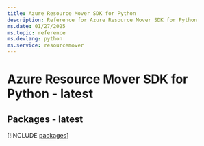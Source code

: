 ```yaml
---
title: Azure Resource Mover SDK for Python
description: Reference for Azure Resource Mover SDK for Python
ms.date: 01/27/2025
ms.topic: reference
ms.devlang: python
ms.service: resourcemover
---
```

# Azure Resource Mover SDK for Python - latest
## Packages - latest
[!INCLUDE [packages](resource-mover-index.md)]